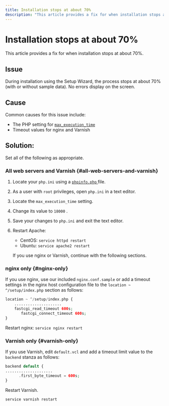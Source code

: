 ```yaml
---
title: Installation stops at about 70%
description: "This article provides a fix for when installation stops at about 70%."
---
```


# Installation stops at about 70%

This article provides a fix for when installation stops at about 70%.

## Issue

During installation using the Setup Wizard, the process stops at about 70% (with or without sample data). No errors display on the screen.

## Cause

Common causes for this issue include:

* The PHP setting for [ `max_execution_time` ](http://php.net/manual/en/info.configuration.php#ini.max-execution-time)
* Timeout values for nginx and Varnish

## Solution:

Set all of the following as appropriate.

### All web servers and Varnish {#all-web-servers-and-varnish}

1. Locate your `php.ini` using a [ `phpinfo.php` ](https://devdocs.magento.com/guides/v2.3/install-gde/prereq/optional.html#install-optional-phpinfo) file.
1. As a user with `root` privileges, open `php.ini` in a text editor.
1. Locate the `max_execution_time` setting.
1. Change its value to `18000` .
1. Save your changes to `php.ini` and exit the text editor.
1. Restart Apache:

    * CentOS: `service httpd restart`
    * Ubuntu: `service apache2 restart`

    If you use nginx or Varnish, continue with the following sections.

### nginx only {#nginx-only}

If you use nginx, use our included `nginx.conf.sample` or add a timeout settings in the nginx host configuration file to the `location ~ ^/setup/index.php` section as follows:

```php
location ~ ^/setup/index.php {
    .....................
    fastcgi_read_timeout 600s;
       fastcgi_connect_timeout 600s;
}
```

Restart nginx: `service nginx restart`

### Varnish only {#varnish-only}

If you use Varnish, edit `default.vcl` and add a timeout limit value to the `backend` stanza as follows:

```php
backend default {
.....................
      .first_byte_timeout = 600s;
}
```

Restart Varnish.

```php
service varnish restart
```
